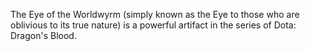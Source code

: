 
The Eye of the Worldwyrm (simply known as the Eye to those who are oblivious to its true nature) is a powerful artifact in the series of Dota: Dragon's Blood.

